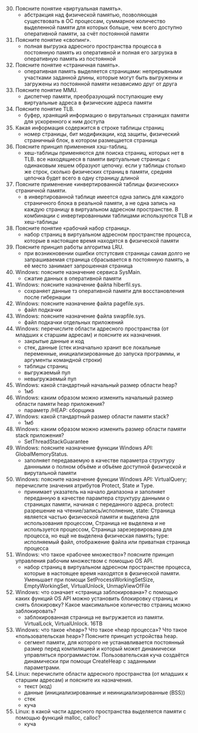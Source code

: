 30. Поясните понятие «виртуальная память».
    - абстракция над физической памятью, позволяющая существовать в ОС процессам, суммарное количество выделенной памяти для которых больше, чем всего доступно оперативной памяти, за счёт постоянной памяти
31. Поясните понятие «свопинг».
    - полная выгрузка адресного пространства процесса в постоянную память из оперативной и полная его загрузка в оперативную память из постоянной
32. Поясните понятие «страничная память».
    - оперативная память выделяется страницами: непрерывными участками заданной длины, которые могут быть выгружены и загружены из постоянной памяти независимо друг от друга
33. Поясните понятие MMU.
    - диспетчер памяти, преобразующий поступающие ему виртуальные адреса в физические адреса памяти
34. Поясните понятие TLB.
    - буфер, хранящий информацию о вирутальных страницах памяти для ускоренного к ним доступа
35. Какая информация содержится в строке таблицы страниц
    - номер страницы, бит модификации, код защиты, физический страничный блок, в котором размещается страница
36. Поясните принцип применения хэш-таблиц.
    - хеш-таблицы применяются для поиска страниц, которых нет в TLB. все находящиеся в памяти виртуальные страницы с одинаковым хешем образуют цепочку. если у таблицы столько же строк, сколько физических страниц в памяти, средняя цепочка будет всего в одну страницу длиной
37. Поясните применение «инвертированной таблицы физических» страничной памяти.
    - в инвертированной таблице имеется одна запись для каждого страничного блока в реальной памяти, а не одна запись на каждую страницу в виртуальном адресном пространстве. В комбинации с инвертированными таблицами используются TLB и хеш-таблицы
38. Поясните понятие «рабочий набор страниц».
    - набор страниц в виртуальном адресном пространстве процесса, которые в настоящее время находятся в физической памяти
39. Поясните принцип работы алгоритма LRU.
    - при возникновении ошибки отстутсвия страницы самая долго не запрашиваемая страница сбрасывается в постоянную память, а её место занимает запрошенная страница
40. Windows: поясните назначение сервиса SysMain.
    - сжатие данных в оперативной памяти
41. Windows: поясните назначение файла hiberfil.sys.
    - сохраняет данные тз оперативной памяти для восстановления после гибернации
42. Windows: поясните назначение файла pagefile.sys.
    - файл подкачки
43. Windows: поясните назначение файла swapfile.sys.   
    - файл подкачки отдельных приложений
44. Windows: перечислите области адресного пространства (от младших к старшим адресам) и поясните их назначения.
    - закрытые данные и код
    - стек, данные (стек изначально хранит все локальные переменные, инициализированные до запуска программы, и аргументы командной строки)
    - таблицы страниц
    - выгружаемый пул
    - невыгружаемый пул
45. Windows: какой стандартный начальный размер области heap?
    - 1мб
46. Windows: каким образом можно изменить начальный размер области памяти heap приложения?
    - параметр /HEAP: сборщика
47. Windows: какой стандартный размер области памяти stack?
    - 1мб
48. Windows: каким образом можно изменить размер области памяти  stack  приложения?
    - SetThreadStackGuarantee
49. Windows:  поясните назначение функции Windows API: GlobalMemoryStatus.
    - заполняет передаваемую в качестве параметра структуру даннными о полном объёме и объёме доступной физической и вирутальной памяти
50. Windows: поясните назначение функции Windows API: VirtualQuery;  перечислите значения атрибутов Protect, State и Type.     
    - принимает указатель на начало диапазона и заполняет переданную в качестве парамтера структуру данными о страницах памяти, начиная с переданного адреса. protect: разрешение на чтение/запись/исполнение, state: Страница является частью физической памяти и выделена для использования процессом, Страница не выделена и не используется процессом, Страница зарезервирована для процесса, но ещё не выделена физическая память; type: исполняемый файл, отображение файла или приватная страница процесса
51. Windows: что такое «рабочее множество»? поясните принцип управления рабочим множеством с помощью OS API.
    - набор страниц в виртуальном адресном пространстве процесса, которые в настоящее время находятся в физической памяти. Уменьшает при помощи SetProcessWorkingSetSize, EmptyWorkingSet, VirtualUnlock, UnmapViewOfFile
52. Windows: что означает «страница заблокирована»? с помощью каких функций OS API можно установить блокировку страниц и снять блокировку? Какое максимальное количество страниц можно заблокировать?
    - заблокированная страница не выгружается из памяти. VirtualLock, VirtualUnlock. 16TB
53. Windows: что такое «heap»? Что такое «heap процесса»? Что такое «пользовательская heap»? Поясните принцип устройства heap.
    -  сегмент памяти, для которого не устанавливается постоянный размер перед компиляцией и который может динамически управляться программистом. Пользовательская куча создаётся динамически при помощи CreateHeap с заданными параметрами. 
54. Linux:  перечислите области адресного пространства (от младших к старшим адресам) и поясните их назначения.
    - текст (код)
    - данные (инициализированные и неинициализированные (BSS))
    - стек
    - куча
55. Linux:  в какой части адресного пространства выделяется памяти с помощью функций malloc, calloc? 
    - куча
